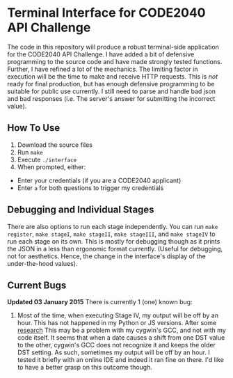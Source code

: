 # Terminal Interface for CODE2040 API Challenge

The code in this repository will produce a robust terminal-side application for the CODE2040 API Challenge.
I have added a bit of defensive programming to the source code and have made strongly tested functions. Further, I
have refined a lot of the mechanics. The limiting factor in execution will be the time to make and receive HTTP requests.
This is *not* ready for final production, but has enough defensive programming to be suitable for public use currently.
I still need to parse and handle bad json and bad responses (i.e. The server's answer for submitting the incorrect value).

## How To Use

1. Download the source files
2. Run `make`
3. Execute `./interface`
4. When prompted, either:
  * Enter your credentials (if you are a CODE2040 applicant)
  * Enter `a` for both questions to trigger my credentials

## Debugging and Individual Stages

There are also options to run each stage independently. You can run `make register`, `make stageI`, `make stageII`, 
`make stageIII`, and `make stageIV` to run each stage on its own. This is mostly for debugging though as it prints the
JSON in a less than ergonomic format currently. (Useful for debugging, not for aesthetics. Hence, the change in the
interface's display of the under-the-hood values).

## Current Bugs

**Updated 03 January 2015** There is currently 1 (one) known bug:

1. Most of the time, when executing Stage IV, my output will be off by an hour. This has not happened in my Python or 
JS versions. After some [research](http://stackoverflow.com/questions/310363/how-to-add-one-day-to-a-time-obtained-from-time)
This may be a problem with my cygwin's GCC, and not with my code itself. It seems that when a date causes a shift from one
DST value to the other, cygwin's GCC does not recognize it and keeps the older DST setting. As such, sometimes my output will
be off by an hour. I tested it briefly with an online IDE and indeed it ran fine on there. I'd like to have a better grasp
on this outcome though.
